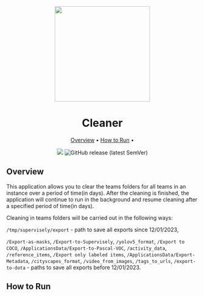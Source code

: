 <div align='center' markdown> 
<img src='https://i.imgur.com/UdBujFN.png' width='250'/> <br>

# Cleaner

<p align='center'>
  <a href='#overview'>Overview</a> •
   <a href='#How to Run'>How to Run</a> •
</p>

[![](https://img.shields.io/badge/slack-chat-green.svg?logo=slack)](https://supervise.ly/slack)
![GitHub release (latest SemVer)](https://img.shields.io/github/v/release/supervisely-ecosystem/cleaner)

</div>

## Overview

This application allows you to clear the teams folders for all teams in an instance over a period of time(in days).
After the cleaning is finished, the application will continue to run in the background and resume cleaning after a specified period of time(in days).

Cleaning in teams folders will be carried out in the following ways:

`/tmp/supervisely/export` - path to save all exports since 12/01/2023,

`/Export-as-masks`, `/Export-to-Supervisely`, `/yolov5_format`, `/Export to COCO`, `/ApplicationsData/Export-to-Pascal-VOC`, `/activity_data`, `/reference_items`, `/Export only labeled items`, `/ApplicationsData/Export-Metadata`, `/cityscapes_format`, `/video_from_images`, `/tags_to_urls`, `/export-to-dota` - paths to save all exports before 12/01/2023.

## How to Run
